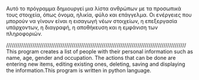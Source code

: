 Αυτό το πρόγραμμα δημιουργεί μια λίστα ανθρώπων με τα προσωπικά τους στοιχεία, όπως όνομα, ηλικία, φύλο και επάγγελμα. Οι ενέργειες που μπορούν να γίνουν είναι η εισαγωγή νέων στοιχείων, η επεξεργασία υπάρχοντων, η διαγραφή, η αποθήκευση και η εμφάνιση των πληροφοριών.

////////////////////////////////////////////////////////////////////////////////////////////////
This program creates a list of people with their personal information such as name, age, gender and occupation. The actions that can be done are entering new items, editing existing ones, deleting, saving and displaying the information.This program is written in python language.
